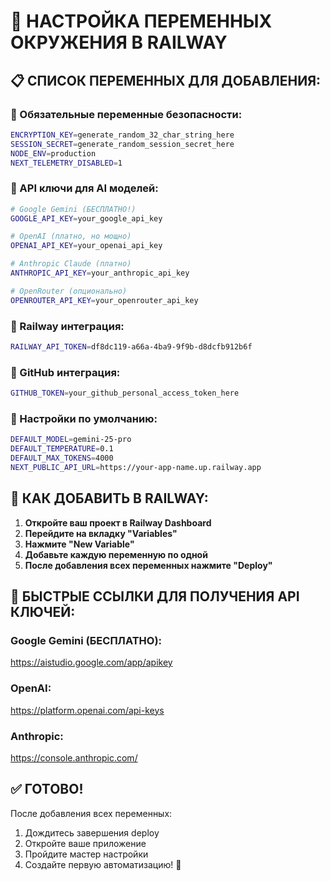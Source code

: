 # 🔧 НАСТРОЙКА ПЕРЕМЕННЫХ ОКРУЖЕНИЯ В RAILWAY

## 📋 СПИСОК ПЕРЕМЕННЫХ ДЛЯ ДОБАВЛЕНИЯ:

### 🔐 Обязательные переменные безопасности:
```bash
ENCRYPTION_KEY=generate_random_32_char_string_here
SESSION_SECRET=generate_random_session_secret_here
NODE_ENV=production
NEXT_TELEMETRY_DISABLED=1
```

### 🤖 API ключи для AI моделей:
```bash
# Google Gemini (БЕСПЛАТНО!)
GOOGLE_API_KEY=your_google_api_key

# OpenAI (платно, но мощно)
OPENAI_API_KEY=your_openai_api_key

# Anthropic Claude (платно)
ANTHROPIC_API_KEY=your_anthropic_api_key

# OpenRouter (опционально)
OPENROUTER_API_KEY=your_openrouter_api_key
```

### 🚂 Railway интеграция:
```bash
RAILWAY_API_TOKEN=df8dc119-a66a-4ba9-9f9b-d8dcfb912b6f
```

### 🐙 GitHub интеграция:
```bash
GITHUB_TOKEN=your_github_personal_access_token_here
```

### 🎯 Настройки по умолчанию:
```bash
DEFAULT_MODEL=gemini-25-pro
DEFAULT_TEMPERATURE=0.1
DEFAULT_MAX_TOKENS=4000
NEXT_PUBLIC_API_URL=https://your-app-name.up.railway.app
```

## 📍 КАК ДОБАВИТЬ В RAILWAY:

1. **Откройте ваш проект в Railway Dashboard**
2. **Перейдите на вкладку "Variables"**
3. **Нажмите "New Variable"**
4. **Добавьте каждую переменную по одной**
5. **После добавления всех переменных нажмите "Deploy"**

## 🎯 БЫСТРЫЕ ССЫЛКИ ДЛЯ ПОЛУЧЕНИЯ API КЛЮЧЕЙ:

### Google Gemini (БЕСПЛАТНО):
https://aistudio.google.com/app/apikey

### OpenAI:
https://platform.openai.com/api-keys

### Anthropic:
https://console.anthropic.com/

## ✅ ГОТОВО!

После добавления всех переменных:
1. Дождитесь завершения deploy
2. Откройте ваше приложение
3. Пройдите мастер настройки
4. Создайте первую автоматизацию! 🚀